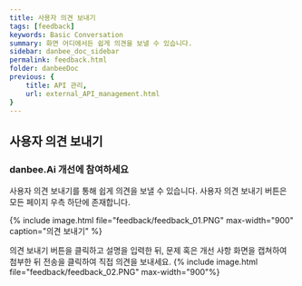 ```yaml
---
title: 사용자 의견 보내기
tags: [feedback]
keywords: Basic Conversation
summary: 화면 어디에서든 쉽게 의견을 보낼 수 있습니다.
sidebar: danbee_doc_sidebar
permalink: feedback.html
folder: danbeeDoc
previous: {
    title: API 관리,
    url: external_API_management.html
}
---
```


## 사용자 의견 보내기

### danbee.Ai 개선에 참여하세요
사용자 의견 보내기를 통해 쉽게 의견을 보낼 수 있습니다. 사용자 의견 보내기 버튼은 모든 페이지 우측 하단에 존재합니다.

{% include image.html file="feedback/feedback_01.PNG" max-width="900" caption="의견 보내기" %}

의견 보내기 버튼을 클릭하고 설명을 입력한 뒤, 문제 혹은 개선 사항 화면을 캡쳐하여 첨부한 뒤 전송을 클릭하여 직접 의견을 보내세요.
{% include image.html file="feedback/feedback_02.PNG" max-width="900"%}
